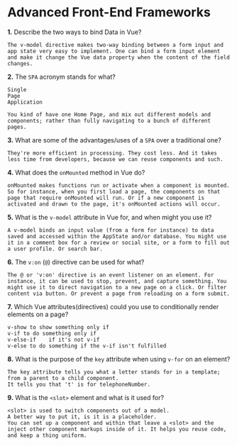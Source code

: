 # Advanced Front-End Frameworks


**1.** Describe the two ways to bind Data in Vue?
<!-- enter you answer in the space below -->
```
The v-model directive makes two-way binding between a form input and app state very easy to implement. One can bind a form input element and make it change the Vue data property when the content of the field changes.

```

**2.** The `SPA` acronym stands for what?
<!-- enter you answer in the space below -->
```
Single
Page
Application

You kind of have one Home Page, and mix out different models and components; rather than fully navigating to a bunch of different pages.
```
**3.** What are some of the advantages/uses of a `SPA` over a traditional one?
<!-- enter you answer in the space below -->
```
They're more efficient in processing. They cost less. And it takes less time from developers, because we can reuse components and such.
```
**4.** What does the `onMounted` method in Vue do?
<!-- enter you answer in the space below -->
```
onMounted makes functions run or activate when a component is mounted. So for instance, when you first load a page, the components on that page that require onMounted will run. Or if a new component is activated and drawn to the page, it's onMounted actions will occur.
```
**5.** What is the `v-model` attribute in Vue for, and when might you use it?
<!-- enter you answer in the space below -->
```
A v-model binds an input value (from a form for instance) to data saved and accessed within the AppState and/or database. You might use it in a comment box for a review or social site, or a form to fill out a user profile. Or search bar.
```
**6.** The `v:on` (`@`) directive can be used for what?
<!-- enter you answer in the space below -->
```
The @ or 'v:on' directive is an event listener on an element. For instance, it can be used to stop, prevent, and capture something. You might use it to direct navigation to a new page on a click. Or filter content via button. Or prevent a page from reloading on a form submit.
```
**7.** Which Vue attributes(directives) could you use to conditionally render elements on a page?
<!-- enter you answer in the space below -->
```
v-show to show something only if
v-if to do something only if
v-else-if    if it's not v-if
v-else to do something if the v-if isn't fulfilled

```
**8.** What is the purpose of the `key` attribute when using `v-for` on an element?
<!-- enter you answer in the space below -->

```
The key attribute tells you what a letter stands for in a template; from a parent to a child component.
It tells you that 't' is for telephoneNumber.

```
**9.** What is the `<slot>` element and what is it used for?
<!-- enter you answer in the space below -->
```
<slot> is used to switch components out of a model.
A better way to put it, is it is a placeholder. 
You can set up a component and within that leave a <slot> and the inject other component markups inside of it. It helps you reuse code, and keep a thing uniform.

```